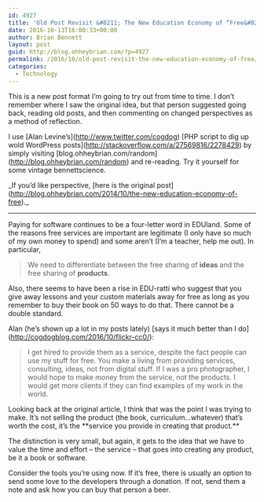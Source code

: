 ```yaml
---
id: 4927
title: 'Old Post Revisit &#8211; The New Education Economy of “Free&#8221;'
date: 2016-10-13T16:00:33+00:00
author: Brian Bennett
layout: post
guid: http://blog.ohheybrian.com/?p=4927
permalink: /2016/10/old-post-revisit-the-new-education-economy-of-free/
categories:
  - Technology
---
```

This is a new post format I&#8217;m going to try out from time to time. I don&#8217;t remember where I saw the original idea, but that person suggested going back, reading old posts, and then commenting on changed perspectives as a method of reflection. 

I use \[Alan Levine&#8217;s\](http://www.twitter.com/cogdog) \[PHP script to dig up wold WordPress posts\](http://stackoverflow.com/a/27569816/2278429) by simply visiting \[blog.ohheybrian.com/random\](http://blog.ohheybrian.com/random) and re-reading. Try it yourself for some vintage bennettscience.

\_If you&#8217;d like perspective, \[here is the original post\](http://blog.ohheybrian.com/2014/10/the-new-education-economy-of-free).\_

* * *

Paying for software continues to be a four-letter word in EDUland. Some of the reasons free services are important are legitimate (I only have so much of my own money to spend) and some aren&#8217;t (I&#8217;m a teacher, help me out). In particular,

> We need to differentiate between the free sharing of **ideas** and the free sharing of **products**.

Also, there seems to have been a rise in EDU-ratti who suggest that you give away lessons and your custom materials away for free as long as you remember to buy their book on 50 ways to do that. There cannot be a double standard.

Alan (he&#8217;s shown up a lot in my posts lately) \[says it much better than I do\](http://cogdogblog.com/2016/10/flickr-cc0/):

> I get hired to provide them as a service, despite the fact people can use my stuff for free. You make a living from providing services, consulting, ideas, not from digital stuff. If I was a pro photographer, I would hope to make money from the service, not the products. I would get more clients if they can find examples of my work in the world.

Looking back at the original article, I think that was the point I was trying to make. It&#8217;s not selling the product (the book, curriculum&#8230;whatever) that&#8217;s worth the cost, it&#8217;s the \*\*service you provide in creating that product.\*\* 

The distinction is very small, but again, it gets to the idea that we have to value the time and effort &#8211; the service &#8211; that goes into creating any product, be it a book or software.

Consider the tools you&#8217;re using now. If it&#8217;s free, there is usually an option to send some love to the developers through a donation. If not, send them a note and ask how you can buy that person a beer.
